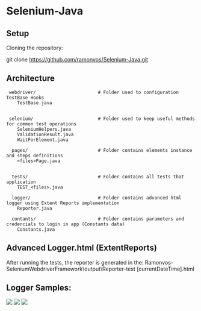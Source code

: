 # Selenium-Java


## Setup
Cloning the repository:

git clone https://github.com/ramonvos/Selenium-Java.git

## Architecture
    

     webdriver/                       # Folder used to configuration TestBase Hooks
        TestBase.java          
                 

     selenium/                        # Folder used to keep useful methods for common test operations
        SeleniumHelpers.java           
        ValidationResult.java
        WaitForElement.java

      pages/                          # Folder contains elements instance and steps definitions
        <files>Page.java 
    

      tests/                          # Folder contains all tests that application
        TEST_<files>.java
        
      logger/                         # Folder contains advanced html logger using Extent Reports implementation
        Reporter.java
        
      contants/                       # Folder contains parameters and credencials to login in app (Constants data)
        Constants.java
        
      
      
      
## Advanced Logger.html (ExtentReports)

After running the tests, the reporter is generated in the:
Ramonvos-SeleniumWebdriverFramework\output\Reporter-test [currentDateTime].html

## Logger Samples:
![](https://uploaddeimagens.com.br/images/001/559/169/full/Imagem_13.png)
![](https://uploaddeimagens.com.br/images/001/559/172/full/Imagem_15.png)
![](https://uploaddeimagens.com.br/images/001/559/173/full/Imagem_17.png)
